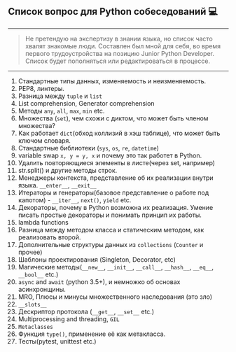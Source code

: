 ## Список вопрос для Python собеседований 💻
___

> Не претендую на экспертизу в знании языка, но список часто хвалят знакомые люди. Составлен был мной для себя, во время первого трудоустройства на позицию Junior Python Developer.
> Список будет пополняться или редактироваться в процессе.
___
1. Стандартные типы данных, изменяемость и неизменяемость.
2. PEP8, линтеры.
3. Разница между `tuple` и `list`
4. List comprehension, Generator comprehension
5. Методы `any`, `all`, `max`, `min` etc.
6. Множества (`set`), чем схожи с диктом, что может быть членом множества? 
7. Как работает `dict`(обход коллизий в хэш таблице), что может быть ключом словаря. 
8. Стандартные библиотеки (`sys`, `os`, `re`, `datetime`)
9. variable swap `x, y = y, x` и почему это так работет в Python.
10. Удалить повторяющиеся элементы в листе(через set, например)
11. str.split() и другие методы строк.
12. Менеджеры контекста, представление об их реализации внутри языка. `__enter__`, `__exit__`
13. Итераторы и генераторы(базовое представление о работе под капотом) - `__iter__`, `next()`, `yield` etc.
14. Декораторы, почему в Python возможна их реализация. Умение писать простые декораторы и понимать принцип их работы.
15. lambda functions
16. Разница между методом класса и статическим методом, как реализовать второй.
17. Дополнительные структуры данных из `collections` (`Counter` и прочее)
18. Шаблоны проектирования (Singleton, Decorator, etc)
19. Магические методы(`__new__`, `__init__`, `__call__`, `__hash__`, `__eq__`, `__bool__` etc.)
20. `async` and `await` (python 3.5+), и немножко об основах асинхронщины.
21. MRO, Плюсы и минусы множественного наследования (это зло)
22. `__slots__`
23. Дескриптор протокола (`__get__`, `__set__` etc.)
24. Multiprocessing and threading, `GIL`
25. `Metaclasses`
26. Функция `type()`, применение её как метакласса.
27. Тесты(pytest, unittest etc.)
